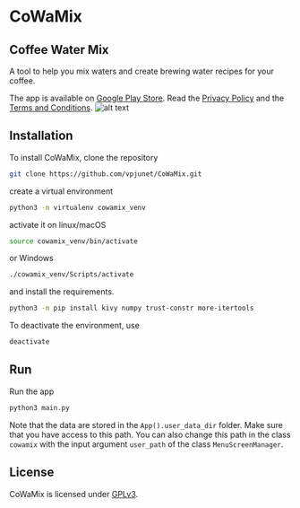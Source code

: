 # CoWaMix
## Coffee Water Mix 
A tool to help you mix waters and create brewing water recipes for your coffee.

The app is available on [Google Play Store](https://play.google.com/store/apps/details?id=ch.vpjunet.cowamix). Read the [Privacy Policy](../main/app_info/privacy_policy/privacy_policy.md) and the [Terms and Conditions](../main/app_info/terms_and_conditions/terms_and_conditions.md).
![alt text](../main/icon.png)
## Installation
To install CoWaMix, clone the repository
```bash
git clone https://github.com/vpjunet/CoWaMix.git
```
create a virtual environment
```bash
python3 -m virtualenv cowamix_venv
```
activate it on linux/macOS
```bash
source cowamix_venv/bin/activate
```
or Windows
```bash
./cowamix_venv/Scripts/activate
```
and install the requirements.
```bash
python3 -m pip install kivy numpy trust-constr more-itertools
```
To deactivate the environment, use
```bash
deactivate
```

## Run
Run the app
```bash
python3 main.py
``` 
Note that the data are stored in the `App().user_data_dir` folder.
Make sure that you have access to this path.
You can also change this path in the class `cowamix` with the input argument `user_path`
of the class `MenuScreenManager`.

## License
CoWaMix is licensed under [GPLv3](../main/LICENSE).

